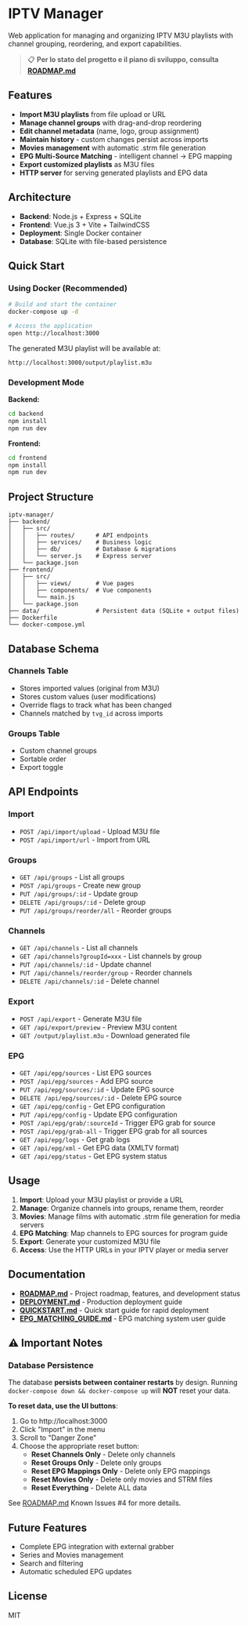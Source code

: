 # IPTV Manager

Web application for managing and organizing IPTV M3U playlists with channel grouping, reordering, and export capabilities.

> 📋 **Per lo stato del progetto e il piano di sviluppo, consulta [ROADMAP.md](ROADMAP.md)**

## Features

- **Import M3U playlists** from file upload or URL
- **Manage channel groups** with drag-and-drop reordering
- **Edit channel metadata** (name, logo, group assignment)
- **Maintain history** - custom changes persist across imports
- **Movies management** with automatic .strm file generation
- **EPG Multi-Source Matching** - intelligent channel → EPG mapping
- **Export customized playlists** as M3U files
- **HTTP server** for serving generated playlists and EPG data

## Architecture

- **Backend**: Node.js + Express + SQLite
- **Frontend**: Vue.js 3 + Vite + TailwindCSS
- **Deployment**: Single Docker container
- **Database**: SQLite with file-based persistence

## Quick Start

### Using Docker (Recommended)

```bash
# Build and start the container
docker-compose up -d

# Access the application
open http://localhost:3000
```

The generated M3U playlist will be available at:
```
http://localhost:3000/output/playlist.m3u
```

### Development Mode

**Backend:**
```bash
cd backend
npm install
npm run dev
```

**Frontend:**
```bash
cd frontend
npm install
npm run dev
```

## Project Structure

```
iptv-manager/
├── backend/
│   ├── src/
│   │   ├── routes/      # API endpoints
│   │   ├── services/    # Business logic
│   │   ├── db/          # Database & migrations
│   │   └── server.js    # Express server
│   └── package.json
├── frontend/
│   ├── src/
│   │   ├── views/       # Vue pages
│   │   ├── components/  # Vue components
│   │   └── main.js
│   └── package.json
├── data/                # Persistent data (SQLite + output files)
├── Dockerfile
└── docker-compose.yml
```

## Database Schema

### Channels Table
- Stores imported values (original from M3U)
- Stores custom values (user modifications)
- Override flags to track what has been changed
- Channels matched by `tvg_id` across imports

### Groups Table
- Custom channel groups
- Sortable order
- Export toggle

## API Endpoints

### Import
- `POST /api/import/upload` - Upload M3U file
- `POST /api/import/url` - Import from URL

### Groups
- `GET /api/groups` - List all groups
- `POST /api/groups` - Create new group
- `PUT /api/groups/:id` - Update group
- `DELETE /api/groups/:id` - Delete group
- `PUT /api/groups/reorder/all` - Reorder groups

### Channels
- `GET /api/channels` - List all channels
- `GET /api/channels?groupId=xxx` - List channels by group
- `PUT /api/channels/:id` - Update channel
- `PUT /api/channels/reorder/group` - Reorder channels
- `DELETE /api/channels/:id` - Delete channel

### Export
- `POST /api/export` - Generate M3U file
- `GET /api/export/preview` - Preview M3U content
- `GET /output/playlist.m3u` - Download generated file

### EPG
- `GET /api/epg/sources` - List EPG sources
- `POST /api/epg/sources` - Add EPG source
- `PUT /api/epg/sources/:id` - Update EPG source
- `DELETE /api/epg/sources/:id` - Delete EPG source
- `GET /api/epg/config` - Get EPG configuration
- `PUT /api/epg/config` - Update EPG configuration
- `POST /api/epg/grab/:sourceId` - Trigger EPG grab for source
- `POST /api/epg/grab-all` - Trigger EPG grab for all sources
- `GET /api/epg/logs` - Get grab logs
- `GET /api/epg/xml` - Get EPG data (XMLTV format)
- `GET /api/epg/status` - Get EPG system status

## Usage

1. **Import**: Upload your M3U playlist or provide a URL
2. **Manage**: Organize channels into groups, rename them, reorder
3. **Movies**: Manage films with automatic .strm file generation for media servers
4. **EPG Matching**: Map channels to EPG sources for program guide
5. **Export**: Generate your customized M3U file
6. **Access**: Use the HTTP URLs in your IPTV player or media server

## Documentation

- **[ROADMAP.md](ROADMAP.md)** - Project roadmap, features, and development status
- **[DEPLOYMENT.md](DEPLOYMENT.md)** - Production deployment guide
- **[QUICKSTART.md](QUICKSTART.md)** - Quick start guide for rapid deployment
- **[EPG_MATCHING_GUIDE.md](EPG_MATCHING_GUIDE.md)** - EPG matching system user guide

## ⚠️ Important Notes

### Database Persistence

The database **persists between container restarts** by design. Running `docker-compose down && docker-compose up` will **NOT** reset your data.

**To reset data, use the UI buttons**:
1. Go to http://localhost:3000
2. Click "Import" in the menu
3. Scroll to "Danger Zone"
4. Choose the appropriate reset button:
   - **Reset Channels Only** - Delete only channels
   - **Reset Groups Only** - Delete only groups
   - **Reset EPG Mappings Only** - Delete only EPG mappings
   - **Reset Movies Only** - Delete only movies and STRM files
   - **Reset Everything** - Delete ALL data

See [ROADMAP.md](ROADMAP.md) Known Issues #4 for more details.

## Future Features

- Complete EPG integration with external grabber
- Series and Movies management
- Search and filtering
- Automatic scheduled EPG updates

## License

MIT
